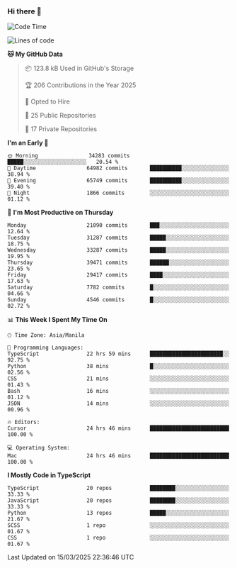 ### Hi there 👋

<!--START_SECTION:waka-->
![Code Time](http://img.shields.io/badge/Code%20Time-1%2C544%20hrs%2042%20mins-blue)

![Lines of code](https://img.shields.io/badge/From%20Hello%20World%20I%27ve%20Written-63.9%20million%20lines%20of%20code-blue)

**🐱 My GitHub Data** 

> 📦 123.8 kB Used in GitHub's Storage 
 > 
> 🏆 206 Contributions in the Year 2025
 > 
> 💼 Opted to Hire
 > 
> 📜 25 Public Repositories 
 > 
> 🔑 17 Private Repositories 
 > 
**I'm an Early 🐤** 

```text
🌞 Morning                34283 commits       █████░░░░░░░░░░░░░░░░░░░░   20.54 % 
🌆 Daytime                64982 commits       ██████████░░░░░░░░░░░░░░░   38.94 % 
🌃 Evening                65749 commits       ██████████░░░░░░░░░░░░░░░   39.40 % 
🌙 Night                  1866 commits        ░░░░░░░░░░░░░░░░░░░░░░░░░   01.12 % 
```
📅 **I'm Most Productive on Thursday** 

```text
Monday                   21090 commits       ███░░░░░░░░░░░░░░░░░░░░░░   12.64 % 
Tuesday                  31287 commits       █████░░░░░░░░░░░░░░░░░░░░   18.75 % 
Wednesday                33287 commits       █████░░░░░░░░░░░░░░░░░░░░   19.95 % 
Thursday                 39471 commits       ██████░░░░░░░░░░░░░░░░░░░   23.65 % 
Friday                   29417 commits       ████░░░░░░░░░░░░░░░░░░░░░   17.63 % 
Saturday                 7782 commits        █░░░░░░░░░░░░░░░░░░░░░░░░   04.66 % 
Sunday                   4546 commits        █░░░░░░░░░░░░░░░░░░░░░░░░   02.72 % 
```


📊 **This Week I Spent My Time On** 

```text
🕑︎ Time Zone: Asia/Manila

💬 Programming Languages: 
TypeScript               22 hrs 59 mins      ███████████████████████░░   92.75 % 
Python                   38 mins             █░░░░░░░░░░░░░░░░░░░░░░░░   02.56 % 
CSS                      21 mins             ░░░░░░░░░░░░░░░░░░░░░░░░░   01.43 % 
Bash                     16 mins             ░░░░░░░░░░░░░░░░░░░░░░░░░   01.12 % 
JSON                     14 mins             ░░░░░░░░░░░░░░░░░░░░░░░░░   00.96 % 

🔥 Editors: 
Cursor                   24 hrs 46 mins      █████████████████████████   100.00 % 

💻 Operating System: 
Mac                      24 hrs 46 mins      █████████████████████████   100.00 % 
```

**I Mostly Code in TypeScript** 

```text
TypeScript               20 repos            ████████░░░░░░░░░░░░░░░░░   33.33 % 
JavaScript               20 repos            ████████░░░░░░░░░░░░░░░░░   33.33 % 
Python                   13 repos            █████░░░░░░░░░░░░░░░░░░░░   21.67 % 
SCSS                     1 repo              ░░░░░░░░░░░░░░░░░░░░░░░░░   01.67 % 
CSS                      1 repo              ░░░░░░░░░░░░░░░░░░░░░░░░░   01.67 % 
```




 Last Updated on 15/03/2025 22:36:46 UTC
<!--END_SECTION:waka-->
